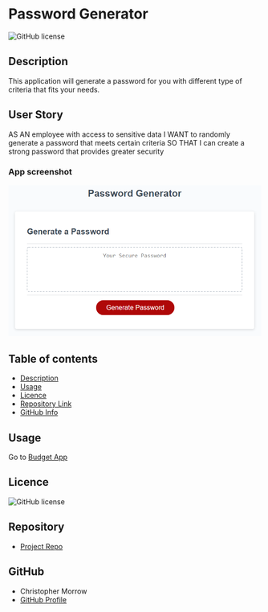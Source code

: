 # Password Generator

![GitHub license](https://img.shields.io/badge/license-MIT-blue.svg)

## Description 

This application will generate a password for you with different type of criteria that fits your needs. 

## User Story

AS AN employee with access to sensitive data
I WANT to randomly generate a password that meets certain criteria
SO THAT I can create a strong password that provides greater security

### App screenshot

![AppPhoto](./Assets/03-javascript-homework-demo.png)   

## Table of contents

- [Description](#Description)
- [Usage](#Usage)
- [Licence](#Licence)
- [Repository Link](#Repository)
- [GitHub Info](#GitHub) 

## Usage

Go to [Budget App](https://morrow7564.github.io/Password-Generator/) 

## Licence

![GitHub license](https://img.shields.io/badge/license-MIT-blue.svg)


## Repository

- [Project Repo](https://github.com/morrow7564/Password-Generator)


## GitHub

- Christopher Morrow
- [GitHub Profile](https://github.com/morrow7564)




